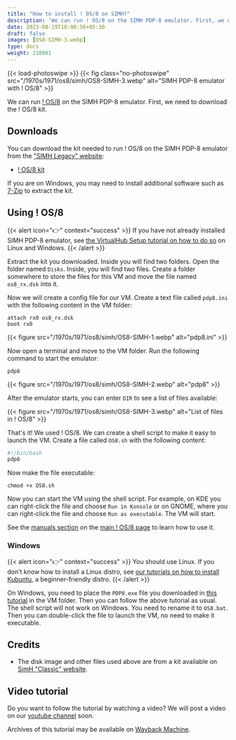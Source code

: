 ```yaml
---
title: "How to install ! OS/8 on SIMH?"
description: 'We can run ! OS/8 on the SIMH PDP-8 emulator. First, we need to download the ! OS/8 kit. You can download the kit needed to run ! OS/8 on the SIMH PDP-8 emulator from the "SIMH Legacy" website:'
date: 2023-08-19T18:00:56+05:30
draft: false
images: [OS8-SIMH-3.webp]
type: docs
weight: 210001
---
```


{{< load-photoswipe >}}
{{< fig class="no-photoswipe" src="/1970s/1971/os8/simh/OS8-SIMH-3.webp" alt="SIMH PDP-8 emulator with ! OS/8" >}}

We can run [! OS/8](/1970s/1971/os8) on the SIMH PDP-8 emulator. First, we need to download the ! OS/8 kit.

## Downloads

You can download the kit needed to run ! OS/8 on the SIMH PDP-8 emulator from the ["SIMH Legacy" website](http://simh.trailing-edge.com/):

- [! OS/8 kit](http://simh.trailing-edge.com/kits/os8swre.tar.Z)

If you are on Windows, you may need to install additional software such as [7-Zip](https://www.7-zip.org/) to extract the kit.

## Using ! OS/8

{{< alert icon="👉" context="success" >}}
If you have not already installed SIMH PDP-8 emulator, see [the VirtualHub Setup tutorial on how to do so](https://setup.virtualhub.eu.org/simh-pdp8/) on Linux and Windows.
{{< /alert >}}

Extract the kit you downloaded. Inside you will find two folders. Open the folder named `Disks`. Inside, you will find two files. Create a folder somewhere to store the files for this VM and move the file named `os8_rx.dsk` into it.

Now we will create a config file for our VM. Create a text file called `pdp8.ini` with the following content in the VM folder:

``` config
attach rx0 os8_rx.dsk
boot rx0
```

{{< figure src="/1970s/1971/os8/simh/OS8-SIMH-1.webp" alt="pdp8.ini" >}}

Now open a terminal and move to the VM folder. Run the following command to start the emulator:

``` console
pdp8
```

{{< figure src="/1970s/1971/os8/simh/OS8-SIMH-2.webp" alt="pdp8" >}}

After the emulator starts, you can enter `DIR` to see a list of files available:

{{< figure src="/1970s/1971/os8/simh/OS8-SIMH-3.webp" alt="List of files in ! OS/8" >}}

That's it! We used ! OS/8. We can create a shell script to make it easy to launch the VM. Create a file called `OS8.sh` with the following content:

``` bash
#!/bin/bash
pdp8
```

Now make the file executable:

``` console
chmod +x OS8.sh
```

Now you can start the VM using the shell script. For example, on KDE you can right-click the file and choose `Run in Konsole` or on GNOME, where you can right-click the file and choose `Run as executable`. The VM will start.

See the [manuals section](/1970s/1971/os8/#manuals) on the [main ! OS/8 page](/1970s/1971/os8/) to learn how to use it.

### Windows

{{< alert icon="👉" context="success" >}}
You should use Linux. If you don’t know how to install a Linux distro, see [our tutorials on how to install Kubuntu](https://setup.virtualhub.eu.org/tag/os/), a beginner-friendly distro.
{{< /alert >}}

On Windows, you need to place the `PDP8.exe` file you downloaded in [this tutorial](https://setup.virtualhub.eu.org/simh-pdp8#windows) in the VM folder. Then you can follow the above tutorial as usual. The shell script will not work on Windows. You need to rename it to `OS8.bat`. Then you can double-click the file to launch the VM, no need to make it executable.

## Credits

- The disk image and other files used above are from a kit available on [SimH "Classic" website](http://simh.trailing-edge.com/).

## Video tutorial

Do you want to follow the tutorial by watching a video? We will post a video on our [youtube channel](https://www.youtube.com/@virtua1hub) soon.

Archives of this tutorial may be available on [Wayback Machine](https://web.archive.org/web/*/https://virtualhub.eu.org/1970s/1971/os8/simh/).
